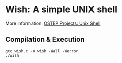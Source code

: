 # Wish: A simple UNIX shell

More information: [OSTEP Projects: Unix Shell](https://github.com/remzi-arpacidusseau/ostep-projects/tree/master/processes-shell)

## Compilation & Execution
```
gcc wish.c -o wish -Wall -Werror
./wish
```
